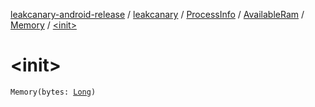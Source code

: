 [leakcanary-android-release](../../../../index.md) / [leakcanary](../../../index.md) / [ProcessInfo](../../index.md) / [AvailableRam](../index.md) / [Memory](index.md) / [&lt;init&gt;](./-init-.md)

# &lt;init&gt;

`Memory(bytes: `[`Long`](https://kotlinlang.org/api/latest/jvm/stdlib/kotlin/-long/index.html)`)`